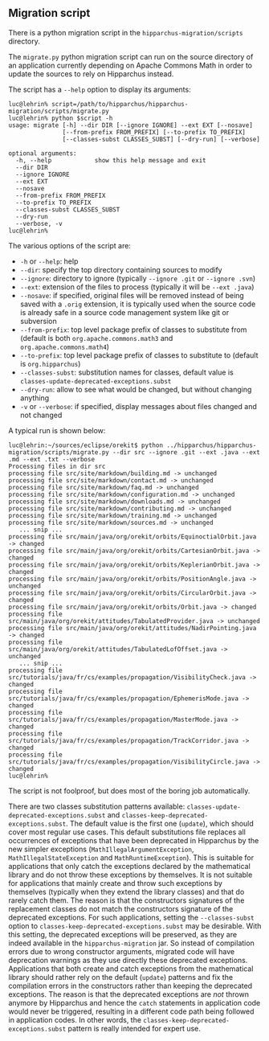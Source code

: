 <!--
 Licensed to the Hipparchus project under one or more
 contributor license agreements.  See the NOTICE file distributed with
 this work for additional information regarding copyright ownership.
 The Hipparchus project licenses this file to You under the Apache License, Version 2.0
 (the "License"); you may not use this file except in compliance with
 the License.  You may obtain a copy of the License at

      http://www.apache.org/licenses/LICENSE-2.0

 Unless required by applicable law or agreed to in writing, software
 distributed under the License is distributed on an "AS IS" BASIS,
 WITHOUT WARRANTIES OR CONDITIONS OF ANY KIND, either express or implied.
 See the License for the specific language governing permissions and
 limitations under the License.
-->
## Migration script

There is a python migration script in the `hipparchus-migration/scripts` directory.

The `migrate.py` python migration script can run on the source directory of an
application currently depending on Apache Commons Math in order to update the
sources to rely on Hipparchus instead.

The script has a `--help` option to display its arguments:

    luc@lehrin% script=/path/to/hipparchus/hipparchus-migration/scripts/migrate.py
    luc@lehrin% python $script -h
    usage: migrate [-h] --dir DIR [--ignore IGNORE] --ext EXT [--nosave]
                   [--from-prefix FROM_PREFIX] [--to-prefix TO_PREFIX]
                   [--classes-subst CLASSES_SUBST] [--dry-run] [--verbose]

    optional arguments:
      -h, --help            show this help message and exit
      --dir DIR
      --ignore IGNORE
      --ext EXT
      --nosave
      --from-prefix FROM_PREFIX
      --to-prefix TO_PREFIX
      --classes-subst CLASSES_SUBST
      --dry-run
      --verbose, -v
    luc@lehrin%

The various options of the script are:

  * `-h` or `--help`: help
  * `--dir`: specify the top directory containing sources to modify
  * `--ignore`: directory to ignore (typically `--ignore .git` or `--ignore .svn`)
  * `--ext`: extension of the files to process (typically it will be `--ext .java`)
  * `--nosave`: if specified, original files will be removed instead of being saved with a `.orig` extension,
              it is typically used when the source code is already safe in a source code management system
              like git or subversion
  * `--from-prefix`: top level package prefix of classes to substitute from
                     (default is both `org.apache.commons.math3` and `org.apache.commons.math4`)
  * `--to-prefix`: top level package prefix of classes to substitute to
                   (default is `org.hipparchus`)
  * `--classes-subst`: substitution names for classes, default value is `classes-update-deprecated-exceptions.subst`
  * `--dry-run`: allow to see what would be changed, but without changing anything
  * `-v` or `--verbose`: if specified, display messages about files changed and not changed 

A typical run is shown below:

    luc@lehrin:~/sources/eclipse/orekit$ python ../hipparchus/hipparchus-migration/scripts/migrate.py --dir src --ignore .git --ext .java --ext .md --ext .txt --verbose
    Processing files in dir src
    processing file src/site/markdown/building.md -> unchanged
    processing file src/site/markdown/contact.md -> unchanged
    processing file src/site/markdown/faq.md -> unchanged
    processing file src/site/markdown/configuration.md -> unchanged
    processing file src/site/markdown/downloads.md -> unchanged
    processing file src/site/markdown/contributing.md -> unchanged
    processing file src/site/markdown/training.md -> unchanged
    processing file src/site/markdown/sources.md -> unchanged
       ... snip ...
    processing file src/main/java/org/orekit/orbits/EquinoctialOrbit.java -> changed
    processing file src/main/java/org/orekit/orbits/CartesianOrbit.java -> changed
    processing file src/main/java/org/orekit/orbits/KeplerianOrbit.java -> changed
    processing file src/main/java/org/orekit/orbits/PositionAngle.java -> unchanged
    processing file src/main/java/org/orekit/orbits/CircularOrbit.java -> changed
    processing file src/main/java/org/orekit/orbits/Orbit.java -> changed
    processing file src/main/java/org/orekit/attitudes/TabulatedProvider.java -> unchanged
    processing file src/main/java/org/orekit/attitudes/NadirPointing.java -> changed
    processing file src/main/java/org/orekit/attitudes/TabulatedLofOffset.java -> unchanged
       ... snip ...
    processing file src/tutorials/java/fr/cs/examples/propagation/VisibilityCheck.java -> changed
    processing file src/tutorials/java/fr/cs/examples/propagation/EphemerisMode.java -> changed
    processing file src/tutorials/java/fr/cs/examples/propagation/MasterMode.java -> changed
    processing file src/tutorials/java/fr/cs/examples/propagation/TrackCorridor.java -> changed
    processing file src/tutorials/java/fr/cs/examples/propagation/VisibilityCircle.java -> changed
    luc@lehrin%

The script is not foolproof, but does most of the boring job automatically.

There are two classes substitution patterns available: `classes-update-deprecated-exceptions.subst`
and `classes-keep-deprecated-exceptions.subst`. The default value is the first one (`update`), which
should cover most regular use cases. This default substitutions file replaces all occurrences of
exceptions that have been deprecated in Hipparchus by the new simpler exceptions (`MathIllegalArgumentException`,
`MathIllegalStateException` and `MathRuntimeException`). This is suitable for applications that
only catch the exceptions declared by the mathematical library and do not throw these exceptions
by themselves. It is not suitable for applications that mainly create and throw such exceptions by
themselves (typically when they extend the library classes) and that do rarely catch them. The reason
is that the constructors signatures of the replacement classes do not match the constructors signature
of the deprecated exceptions. For such applications, setting the `--classes-subst` option to
`classes-keep-deprecated-exceptions.subst` may be desirable. With this setting, the deprecated exceptions
will be preserved, as they are indeed available in the `hipparchus-migration` jar. So instead
of compilation errors due to wrong constructor arguments, migrated code will have deprecation
warnings as they use directly these deprecated exceptions. Applications that both create and catch
exceptions from the mathematical library should rather rely on the default (`update`) patterns
and fix the compilation errors in the constructors rather than keeping the deprecated exceptions.
The reason is that the deprecated exceptions are _not_ thrown anymore by Hipparchus and hence the
`catch` statements in application code would never be triggered, resulting in a different code path
being followed in application codes. In other words, the `classes-keep-deprecated-exceptions.subst`
pattern is really intended for expert use.